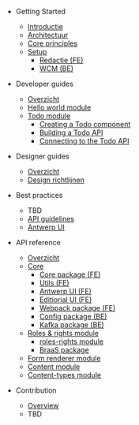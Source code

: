 <!-- docs/_sidebar.md -->

* Getting Started
    * [Introductie](/README.md)
    * [Architectuur](/content/architecture.md)
    * [Core principles](/README.md)
    * [Setup](/README.md)
        * [Redactie (FE)](/README.md)
        * [WCM (BE)](/README.md)

* Developer guides
    * [Overzicht](/README.md)
    * [Hello world module](/README.md)
    * [Todo module](/README.md)
        * [Creating a Todo component](/README.md)
        * [Building a Todo API](/README.md)
        * [Connecting to the Todo API](/README.md)

* Designer guides
    * [Overzicht](/README.md)
    * [Design richtlijnen](/README.md)

* Best practices
    * TBD
    * [API guidelines](https://antwerp-api.digipolis.be)
    * [Antwerp UI ](http://antwerp-api.digipolis.be/)

* API reference
    * [Overzicht](/README.md)
    * [Core](/README.md)
        * [Core package (FE)](/README.md)
        * [Utils (FE)](/README.md)
        * [Antwerp UI (FE)](/README.md)
        * [Editiorial UI (FE)](/README.md)
        * [Webpack package (FE)](/README.md)
        * [Config package (BE)](/README.md)
        * [Kafka package (BE)](/README.md)
    * [Roles & rights module](/README.md)
        * [roles-rights module](/README.md)
        * [BraaS package](/README.md)
    * [Form renderer module](/README.md)
    * [Content module](/README.md)
    * [Content-types module](/README.md)

* Contribution
    * [Overview](/README.md)
    * TBD
    <!-- * [Glossary](/_glossary.md) -->

